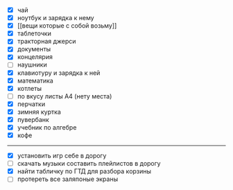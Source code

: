 - [x] чай
- [x] ноутбук и зарядка к нему
- [x] [[вещи которые с собой возьму]]
- [x] таблеточки
- [x] тракторная джерси
- [x] документы
- [x] концелярия
- [ ] наушники
- [x] клавиотуру и зарядка к ней
- [x] математика
- [x] котлеты
- [ ] по вкусу листы А4 (нету места)
- [x] перчатки
- [x] зимняя куртка
- [x] пувербанк
- [x] учебник по алгебре
- [x] кофе
---
- [x] установить игр себе в дорогу
- [ ] скачать музыки составить плейлистов в дорогу
- [x] найти табличку по ГТД для разбора корзины
- [ ] протереть все заляпоные экраны
